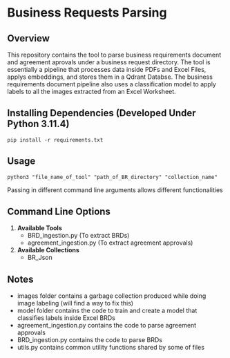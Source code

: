 # Business Requests Parsing

## Overview
This repository contains the tool to parse business requirements document and agreement aprovals under a business request directory.
The tool is essentially a pipeline that processes data inside PDFs and Excel Files, applys embeddings, and stores them in a Qdrant Databse.
The business requirements document pipeline also uses a classification model to apply labels to all the images extracted from an Excel Worksheet.

## Installing Dependencies (Developed Under Python 3.11.4)
   ```
   pip install -r requirements.txt
   ```

## Usage
```
python3 "file_name_of_tool" "path_of_BR_directory" "collection_name"  
```

Passing in different command line arguments allows different functionalities

## Command Line Options
1. **Available Tools**
   - BRD_ingestion.py (To extract BRDs)
   - agreement_ingestion.py (To extract agreement approvals)
2. **Available Collections**
   - BR_Json

## Notes
   - images folder contains a garbage collection produced while doing image labeling (will find a way to fix this)
   - model folder contains the code to train and create a model that classifies labels inside Excel BRDs
   - agreement_ingestion.py contains the code to parse agreement approvals
   - BRD_ingestion.py contains the code to parse BRDs
   - utils.py contains common utility functions shared by some of files
